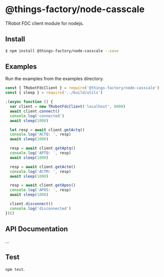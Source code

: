 # @things-factory/node-casscale

TRobot FDC client module for nodejs.

## Install

```bash
$ npm install @things-factory/node-casscale --save
```

## Examples

Run the examples from the examples directory.
```javascript
const { TRobotFdcClient } = require('@things-factory/node-casscale')
const { sleep } = require('../build/utils')

;(async function () {
  var client = new TRobotFdcClient('localhost', 8000)
  await client.connect()
  console.log('connected')
  await sleep(1000)

  let resp = await client.getActq()
  console.log('ACTQ: ', resp)
  await sleep(1000)

  resp = await client.getAptq()
  console.log('APTQ: ', resp)
  await sleep(1000)

  resp = await client.getActm()
  console.log('ACTM: ', resp)
  await sleep(1000)

  resp = await client.getApos()
  console.log('APOS: ', resp)
  await sleep(1000)

  client.disconnect()
  console.log('disconnected')
})()

```


## API Documentation

...

## Test

`npm test`.
